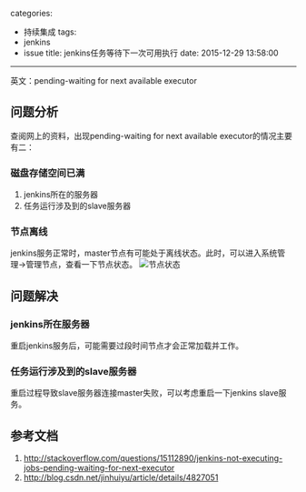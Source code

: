 categories:
  - 持续集成
tags:
  - jenkins
  - issue
title: jenkins任务等待下一次可用执行
date: 2015-12-29 13:58:00
---

英文：pending-waiting for next available executor

## 问题分析
查阅网上的资料，出现pending-waiting for next available executor的情况主要有二：

### 磁盘存储空间已满
1. jenkins所在的服务器
2. 任务运行涉及到的slave服务器

### 节点离线
jenkins服务正常时，master节点有可能处于离线状态。此时，可以进入系统管理->管理节点，查看一下节点状态。
![节点状态](http://7xkl4i.com1.z0.glb.clouddn.com/jenkins_node_status.png)


## 问题解决

### jenkins所在服务器
重启jenkins服务后，可能需要过段时间节点才会正常加载并工作。

### 任务运行涉及到的slave服务器
重启过程导致slave服务器连接master失败，可以考虑重启一下jenkins slave服务。


## 参考文档
1. http://stackoverflow.com/questions/15112890/jenkins-not-executing-jobs-pending-waiting-for-next-executor
2. http://blog.csdn.net/jinhuiyu/article/details/4827051
